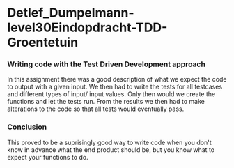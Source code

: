 # Detlef_Dumpelmann-level30Eindopdracht-TDD-Groentetuin

### Writing code with the Test Driven Development approach

In this assignment there was a good description of what we expect the code to output with a given input.
We then had to write the tests for all testcases and different types of input/ input values.
Only then would we create the functions and let the tests run.
From the results we then had to make alterations to the code so that all tests would eventually pass.

### Conclusion

This proved to be a suprisingly good way to write code when you don't know in advance what the end product should be, 
but you know what to expect your functions to do.
